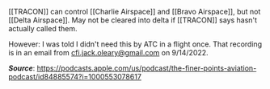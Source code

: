 [[TRACON]] can control [[Charlie Airspace]] and [[Bravo Airspace]], but not [[Delta Airspace]]. May not be cleared into delta if [[TRACON]] says hasn't actually called them.

However: I was told I didn't need this by ATC in a flight once. That recording is in an email from cfi.jack.oleary@gmail.com on 9/14/2022.

***Source***: https://podcasts.apple.com/us/podcast/the-finer-points-aviation-podcast/id84885574?i=1000553078617
